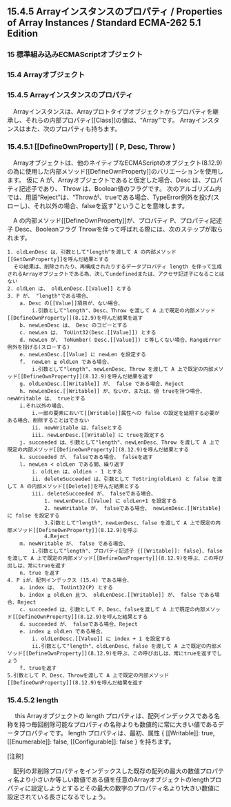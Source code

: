 15.4.5 Arrayインスタンスのプロパティ / Properties of Array Instances / Standard ECMA-262 5.1 Edition
----------------------------------------------------------------------------------------------------

### 15 標準組み込みECMAScriptオブジェクト

### 15.4 Arrayオブジェクト

### 15.4.5 Arrayインスタンスのプロパティ

　Arrayインスタンスは、Arrayプロトタイプオブジェクトからプロパティを継承し、それらの内部プロパティ[[Class]]の値は、“Array”です。 Arrayインスタンスはまた、次のプロパティも持ちます。

### 15.4.5.1 [[DefineOwnProperty]] ( P, Desc, Throw )

　Arrayオブジェクトは、他のネイティブなECMAScriptのオブジェクト(8.12.9)の為に使用した内部メソッド[[DefineOwnProperty]]のバリエーションを使用します。 仮に A が、Arrayオブジェクトであると仮定した場合、Desc は、プロパティ記述子であり、 Throw は、Boolean値のフラグです。 次のアルゴリズム内では、用語“Reject”は、“Throwが、trueである場合、TypeError例外を投げ(スローし)、それ以外の場合、falseを返す”ということを意味します。

　A の内部メソッド[[DefineOwnProperty]]が、プロパティ P、プロパティ記述子 Desc、Booleanフラグ Throwを伴って呼ばれる際には、次のステップが取られます。

    1. oldLenDesc は、引数として"length"を渡して A の内部メソッド[[GetOwnProperty]]を呼んだ結果とする
      その結果は、削除されたり、再構成されたりするデータプロパティ length を伴って生成されるArrayオブジェクトである為、決してundefinedまたは、アクセサ記述子になることはない
    2. oldLen は、 oldLenDesc.[[Value]] とする
    3. P が、 "length"である場合、
        a. Desc の[[Value]]項目が、ない場合、
            i.引数として"length"、Desc、Throw を渡して A 上で既定の内部メソッド[[DefineOwnProperty]](8.12.9)を呼んだ結果を返す
        b. newLenDesc は、 Desc のコピーとする
        c. newLen は、 ToUint32(Desc.[[Value]]) とする
        d. newLen が、 ToNumber( Desc.[[Value]]) と等しくない場合、RangeError例外を投げる(スローする)
        e. newLenDesc.[[Value] に newLen を設定する
        f.  newLen ≧ oldLen である場合、
            i.引数として"length"、newLenDesc、Throw を渡して A 上で既定の内部メソッド[[DefineOwnProperty]](8.12.9)を呼んだ結果を返す
        g. oldLenDesc.[[Writable]] が、 false である場合、Reject
        h. newLenDesc.[[Writable]] が、ないか、または、値 trueを持つ場合、 newWritable は、 trueとする
        i.それ以外の場合、
            i.一部の要素において[[Writable]]属性への false の設定を延期する必要がある場合、削除することはできない
            ii. newWritable は、falseとする
            iii. newLenDesc.[[Writable] に trueを設定する
        j. succeeded は、引数として"length"、newLenDesc、Throw を渡して A 上で既定の内部メソッド[[DefineOwnProperty]](8.12.9)を呼んだ結果とする
        k. succeeded が、 falseである場合、 falseを返す
        l. newLen < oldLen である間、繰り返す
            i. oldLen は、oldLen - 1 とする
            ii. deleteSucceeded は、引数として ToString(oldLen) と false を渡して A の内部メソッド[[Delete]]を呼んだ結果とする
            iii. deleteSucceeded が、 falseである場合、
                1. newLenDesc.[[Value] に oldLen+1 を設定する
                2. newWritable が、 falseである場合、 newLenDesc.[[Writable] に false を設定する
                3.引数として"length"、newLenDesc、false を渡して A 上で既定の内部メソッド[[DefineOwnProperty]](8.12.9)を呼ぶ
                4.Reject
        m. newWritable が、 false である場合、
            i.引数として"length"、プロパティ記述子 {[[Writable]]: false}、false を渡して A 上で既定の内部メソッド[[DefineOwnProperty]](8.12.9)を呼ぶ、この呼び出しは、常にtrueを返す
        n. true を返す
    4. P iが、配列インデックス (15.4) である場合、
        a. index は、 ToUint32(P) とする
        b. index ≧ oldLen 且つ、 oldLenDesc.[[Writable]] が、 false である場合、Reject
        c. succeeded は、引数として P、Desc、falseを渡して A 上で既定の内部メソッド[[DefineOwnProperty]](8.12.9)を呼んだ結果とする
        d. succeeded が、 falseである場合、Reject
        e. index ≧ oldLen である場合、
            i. oldLenDesc.[[Value]] に index + 1 を設定する
            ii.引数として"length"、oldLenDesc、false を渡して A 上で既定の内部メソッド[[DefineOwnProperty]](8.12.9)を呼ぶ、この呼び出しは、常にtrueを返すでしょう
        f. trueを返す
    5.引数として P、Desc、Throwを渡して A 上で既定の内部メソッド[[DefineOwnProperty]](8.12.9)を呼んだ結果を返す

### 15.4.5.2 length

　 this Arrayオブジェクトの length プロパティは、配列インデックスである名称を持つ毎回削除可能なプロパティの名称よりも数値的に常に大きい値であるデータプロパティです。 length プロパティは、最初、属性 { [[Writable]]: true, [[Enumerable]]: false, [[Configurable]]: false } を持ちます。

[注釈]

　配列の非削除プロパティをインデックスした既存の配列の最大の数値プロパティ名より小さいか等しい数値である値を任意のArrayオブジェクトのlengthプロパティに設定しようとするとその最大の数字のプロパティ名より1大きい数値に設定されている長さになるでしょう。
